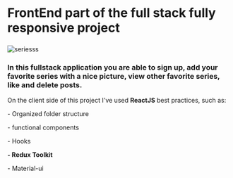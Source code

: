 <h1>FrontEnd part of the full stack fully responsive project</h1>
<h3></h3>
<h4></h4>

![seriesss](https://user-images.githubusercontent.com/101361880/192151925-c42a8d3d-c6c6-4ddc-ae85-a076a9a08f53.gif)

<h3>In this fullstack application you are able to sign up, add your favorite series with a nice picture, view other favorite series, like and delete posts.</h3>

On the client side of this project I've used <b>ReactJS</b> best practices, such as:
<p>- Organized folder structure</p>
<p>- functional components </p>
<p>- Hooks</p>
<p><b> - Redux Toolkit</b></p>
<p>- Material-ui </p>
